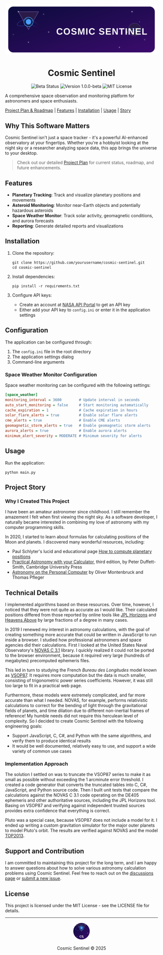 <div align="center">
  <img src="assets/images/logo.svg" alt="Cosmic Sentinel Logo" width="500">
  <h1>Cosmic Sentinel</h1>
  <p>
    <img src="https://img.shields.io/badge/Status-Beta-blue?style=flat-square" alt="Beta Status">
    <img src="https://img.shields.io/badge/Version-1.0.0--beta-orange?style=flat-square" alt="Version 1.0.0-beta">
    <img src="https://img.shields.io/badge/License-MIT-green?style=flat-square" alt="MIT License">
  </p>
</div>

A comprehensive space observation and monitoring platform for astronomers and space enthusiasts.

[Project Plan & Roadmap](PROJECT.md) | [Features](#features) | [Installation](#installation) | [Usage](#usage) | [Story](#project-story)

## Why This Software Matters

Cosmic Sentinel isn't just a space tracker - it's a powerful AI-enhanced observatory at your fingertips.
Whether you're a hobbyist looking at the night sky or a researcher analyzing space data, this app brings the universe to your desktop.

> Check out our detailed [Project Plan](PROJECT.md) for current status, roadmap, and future enhancements.

## Features

- **Planetary Tracking**: Track and visualize planetary positions and movements
- **Asteroid Monitoring**: Monitor near-Earth objects and potentially hazardous asteroids
- **Space Weather Monitor**: Track solar activity, geomagnetic conditions, and aurora forecasts
- **Reporting**: Generate detailed reports and visualizations

## Installation

1. Clone the repository:
   ```
   git clone https://github.com/yourusername/cosmic-sentinel.git
   cd cosmic-sentinel
   ```

2. Install dependencies:
   ```
   pip install -r requirements.txt
   ```

3. Configure API keys:
   - Create an account at [NASA API Portal](https://api.nasa.gov/) to get an API key
   - Either add your API key to `config.ini` or enter it in the application settings

## Configuration

The application can be configured through:

1. The `config.ini` file in the root directory
2. The application settings dialog
3. Command-line arguments

### Space Weather Monitor Configuration

Space weather monitoring can be configured with the following settings:

```ini
[space_weather]
monitoring_interval = 3600        # Update interval in seconds
auto_start_monitoring = false     # Start monitoring automatically
cache_expiration = 1              # Cache expiration in hours
solar_flare_alerts = true         # Enable solar flare alerts
cme_alerts = true                 # Enable CME alerts
geomagnetic_storm_alerts = true   # Enable geomagnetic storm alerts
aurora_alerts = true              # Enable aurora alerts
minimum_alert_severity = MODERATE # Minimum severity for alerts
```

## Usage

Run the application:
```
python main.py
```

## Project Story

### Why I Created This Project

I have been an amateur astronomer since childhood. I still remember the amazement I felt when first viewing the night sky.
As a software developer, I naturally became interested in combining my love of astronomy with my computer programming skills.

In 2020, I started to learn about formulas for calculating positions of the Moon and planets. I discovered many wonderful resources, including:
- Paul Schlyter's lucid and educational page [How to compute planetary positions](http://www.stjarnhimlen.se/comp/ppcomp.html)
- [Practical Astronomy with your Calculator](https://www.amazon.com/Practical-Astronomy-Calculator-Peter-Duffett-Smith/dp/0521356997), third edition, by Peter Duffett-Smith, Cambridge University Press
- [Astronomy on the Personal Computer](https://www.amazon.com/Astronomy-Personal-Computer-Oliver-Montenbruck/dp/3540672214/) by Oliver Montenbruck and Thomas Pfleger

## Technical Details

I implemented algorithms based on these resources. Over time, however, I noticed that they were not quite
as accurate as I would like. Their calculated positions differed from those reported by online tools
like [JPL Horizons](https://ssd.jpl.nasa.gov/horizons.cgi) and [Heavens Above](https://www.heavens-above.com/)
by large fractions of a degree in many cases.

In 2019 I renewed my interest in astronomy calculations, with the goal of creating something more accurate
that could be written in JavaScript to run inside a browser. I studied how professional
astronomers and space agencies did their calculations. First I looked at the United States Naval Observatory's
[NOVAS C 3.1](https://github.com/indigo-astronomy/novas) library. I quickly realized it could not be
ported to the browser environment, because it required very large (hundreds of megabytes)
precomputed ephemeris files.

This led in turn to studying the French *Bureau des Longitudes* model known as
[VSOP87](https://en.wikipedia.org/wiki/VSOP_(planets)). It requires more computation
but the data is much smaller, consisting of trigonometric power series coefficients.
However, it was still too large to fit in a practical web page.

Furthermore, these models were extremely complicated, and far more accurate than what I needed.
NOVAS, for example, performs relativistic calculations to correct for the bending
of light through the gravitational fields of planets, and time dilation due to different
non-inertial frames of reference! My humble needs did not require this herculean level
of complexity. So I decided to create Cosmic Sentinel with the following engineering goals:

- Support JavaScript, C, C#, and Python with the same algorithms, and verify them to produce identical results
- It would be well documented, relatively easy to use, and support a wide variety of common use cases

### Implementation Approach

The solution I settled on was to truncate the VSOP87 series to make it as small
as possible without exceeding the 1 arcminute error threshold.
I created a code generator that converts the truncated tables into C, C#, JavaScript,
and Python source code. Then I built unit tests that compare the calculations
against the NOVAS C 3.1 code operating on the DE405 ephemeris and other authoritative
sources, including the JPL Horizons tool. Basing on VSOP87 and verifying
against independent trusted sources provides extra confidence that everything is correct.

Pluto was a special case, because VSOP87 does not include a model for it. I ended up writing
a custom gravitation simulator for the major outer planets to model Pluto's orbit.
The results are verified against NOVAS and the model
[TOP2013](https://www.aanda.org/articles/aa/abs/2013/09/aa21843-13/aa21843-13.html).

## Support and Contribution

I am committed to maintaining this project for the long term, and I am happy to
answer questions about how to solve various astronomy calculation problems
using Cosmic Sentinel. Feel free to reach out on the
[discussions page](https://github.com/A5873/Cosmic-Sentinel/discussions) or
[submit a new issue](https://github.com/A5873/Cosmic-Sentinel/issues).

## License

This project is licensed under the MIT License - see the LICENSE file for details.

---

<div align="center">
  <img src="assets/images/icon.svg" alt="Cosmic Sentinel Icon" width="60">
  <p>Cosmic Sentinel &copy; 2025</p>
</div>
